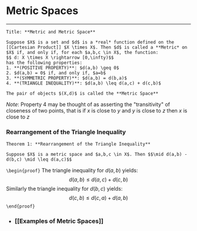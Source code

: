 # Metric Spaces
---

```ad-Definition
Title: **Metric and Metric Space**

Suppose $X$ is a set and $d$ is a *real* function defined on the [[Cartesian Product]] $X \times X$. Then $d$ is called a **Metric* on $X$ if, and only if, for each $a,b,c \in X$, the function:
$$ d: X \times X \rightarrow [0,\infty)$$
has the following properties:
1. **(POSITIVE PROPERTY)**: $d(a,b) \geq 0$ 
2. $d(a,b) = 0$ if, and only if, $a=b$
3. **(SYMMETRIC PROPERTY)**: $d(a,b) = d(b,a)$
4. **(TRIANGLE INEQUALITY)**: $d(a,b) \leq d(a,c) + d(c,b)$

The pair of objects $(X,d)$ is called the **Metric Space**
```


*Note*: Property 4 may be thought of as asserting the "transitivity" of closeness of two points, that is if $x$ is close to $y$ and $y$ is close to $z$ then $x$ is close to $z$

### Rearrangement of the Triangle Inequality

```ad-Theorem
Theorem 1: **Rearrangement of the Triangle Inequality**

Suppose $X$ is a metric space and $a,b,c \in X$. Then $$\mid d(a,b) - d(b,c) \mid \leq d(a,c)$$
```

`\begin{proof}`
The triangle inequality for $d(a,b)$ yields:
$$d(a,b) \leq d(a,c) + d(c,b)$$
Similarly the triangle inequality for $d(b,c)$ yields:
$$d(c,b) \leq d(c,a) + d(a,b)$$
`\end{proof}`


- ### [[Examples of Metric Spaces]]



